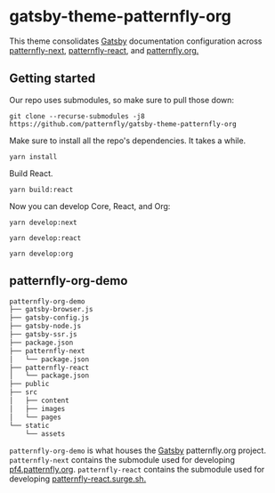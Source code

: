 # gatsby-theme-patternfly-org

This theme consolidates [Gatsby](https://www.gatsbyjs.org/) documentation configuration across [patternfly-next](https://github.com/patternfly/patternfly-next/), [patternfly-react](https://github.com/patternfly/patternfly-react/), and [patternfly.org.](https://github.com/patternfly/gatsby-theme-patternfly-org/tree/master/patternfly-org-demo)

## Getting started

Our repo uses submodules, so make sure to pull those down:

`git clone --recurse-submodules -j8 https://github.com/patternfly/gatsby-theme-patternfly-org`

Make sure to install all the repo's dependencies. It takes a while.

`yarn install`

Build React.

`yarn build:react`

Now you can develop Core, React, and Org:

`yarn develop:next`

`yarn develop:react`

`yarn develop:org`

## patternfly-org-demo
```sh
patternfly-org-demo
├── gatsby-browser.js
├── gatsby-config.js
├── gatsby-node.js
├── gatsby-ssr.js
├── package.json
├── patternfly-next
│   └── package.json
├── patternfly-react
│   └── package.json
├── public
├── src
│   ├── content
│   ├── images
│   └── pages
└── static
    └── assets
```

`patternfly-org-demo` is what houses the [Gatsby](https://www.gatsbyjs.org/) patternfly.org project. `patternfly-next` contains the submodule used for developing [pf4.patternfly.org](https://pf4.patternfly.org/). `patternfly-react` contains the submodule used for developing [patternfly-react.surge.sh.](https://patternfly-react.surge.sh/patternfly-4/)
